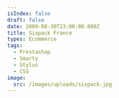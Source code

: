 ```yaml
---
isIndex: false
draft: false
date: 2009-08-30T23:00:00.000Z
title: Sixpack France
types: Ecommerce
tags:
  - Prestashop
  - Smarty
  - Stylus
  - CSS
image:
  src: /images/uploads/sixpack.jpg
---
```


